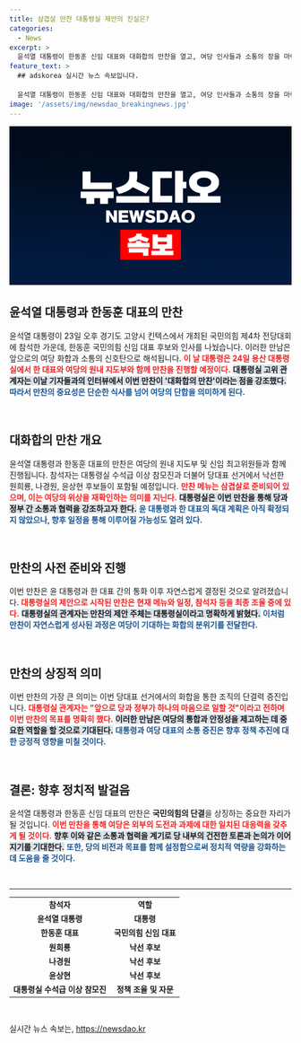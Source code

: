 ```yaml
---
title: 삼겹살 만찬 대통령실 제안의 진실은?
categories:
  - News
excerpt: >
  윤석열 대통령이 한동훈 신임 대표와 대화합의 만찬을 열고, 여당 인사들과 소통의 장을 마련한다. 이번 만찬은 삼겹살을 곁들인 자리로, 대통령실의 정치적 결속을 다지는 중요한 순간이 될 것으로 기대된다.
feature_text: >
  ## adskorea 실시간 뉴스 속보입니다.

  윤석열 대통령이 한동훈 신임 대표와 대화합의 만찬을 열고, 여당 인사들과 소통의 장을 마련한다. 이번 만찬은 삼겹살을 곁들인 자리로, 대통령실의 정치적 결속을 다지는 중요한 순간이 될 것으로 기대된다.
image: '/assets/img/newsdao_breakingnews.jpg'
---
```


<p><img src="/assets/img/newsdao_breakingnews.jpg" alt="adskorea 속보" /></p>

<h2 data-ke-size="size26">윤석열 대통령과 한동훈 대표의 만찬</h2>

<p data-ke-size="size16">윤석열 대통령이 23일 오후 경기도 고양시 킨텍스에서 개최된 국민의힘 제4차 전당대회에 참석한 가운데, 한동훈 국민의힘 신임 대표 후보와 인사를 나눴습니다. 이러한 만남은 앞으로의 여당 화합과 소통의 신호탄으로 해석됩니다. <b><span style="color: #ee2323;">이 날 대통령은 24일 용산 대통령실에서 한 대표와 여당의 원내 지도부와 함께 만찬을 진행할 예정이다.</span></b> <b><span style="background-color: #21538527;">대통령실 고위 관계자는 이날 기자들과의 인터뷰에서 이번 만찬이 '대화합의 만찬'이라는 점을 강조했다.</span></b> <b><span style="color: #1a5490;">따라서 만찬의 중요성은 단순한 식사를 넘어 여당의 단합을 의미하게 된다.</span></b></p>

<p data-ke-size="size16">&nbsp;</p>

<h2 data-ke-size="size26">대화합의 만찬 개요</h2>

<p data-ke-size="size16">윤석열 대통령과 한동훈 대표의 만찬은 여당의 원내 지도부 및 신임 최고위원들과 함께 진행됩니다. 참석자는 대통령실 수석급 이상 참모진과 더불어 당대표 선거에서 낙선한 원희룡, 나경원, 윤상현 후보들이 포함될 예정입니다. <b><span style="color: #ee2323;">만찬 메뉴는 삼겹살로 준비되어 있으며, 이는 여당의 위상을 재확인하는 의미를 지닌다.</span></b> <b><span style="background-color: #21538527;">대통령실은 이번 만찬을 통해 당과 정부 간 소통과 협력을 강조하고자 한다.</span></b> <b><span style="color: #1a5490;">윤 대통령과 한 대표의 독대 계획은 아직 확정되지 않았으나, 향후 일정을 통해 이루어질 가능성도 열려 있다.</span></b></p>

<p data-ke-size="size16">&nbsp;</p>

<h2 data-ke-size="size26">만찬의 사전 준비와 진행</h2>

<p data-ke-size="size16">이번 만찬은 윤 대통령과 한 대표 간의 통화 이후 자연스럽게 결정된 것으로 알려졌습니다. <b><span style="color: #ee2323;">대통령실의 제안으로 시작된 만찬은 현재 메뉴와 일정, 참석자 등을 최종 조율 중에 있다.</span></b> <b><span style="background-color: #21538527;">대통령실의 관계자는 만찬의 제안 주체는 대통령실이라고 명확하게 밝혔다.</span></b> <b><span style="color: #1a5490;">이처럼 만찬이 자연스럽게 성사된 과정은 여당이 기대하는 화합의 분위기를 전달한다.</span></b></p>

<p data-ke-size="size16">&nbsp;</p>

<h2 data-ke-size="size26">만찬의 상징적 의미</h2>

<p data-ke-size="size16">이번 만찬의 가장 큰 의미는 이번 당대표 선거에서의 화합을 통한 조직의 단결력 증진입니다. <b><span style="color: #ee2323;">대통령실 관계자는 "앞으로 당과 정부가 하나의 마음으로 일할 것"이라고 전하며 이번 만찬의 목표를 명확히 했다.</span></b> <b><span style="background-color: #21538527;">이러한 만남은 여당의 통합과 안정성을 제고하는 데 중요한 역할을 할 것으로 기대된다.</span></b> <b><span style="color: #1a5490;">대통령과 여당 대표의 소통 증진은 향후 정책 추진에 대한 긍정적 영향을 미칠 것이다.</span></b></p>

<p data-ke-size="size16">&nbsp;</p>

<h2 data-ke-size="size26">결론: 향후 정치적 발걸음</h2>

<p data-ke-size="size16">윤석열 대통령과 한동훈 신임 대표의 만찬은 <b>국민의힘의 단결</b>을 상징하는 중요한 자리가 될 것입니다. <b><span style="color: #ee2323;">이번 만찬을 통해 여당은 외부의 도전과 과제에 대한 일치된 대응력을 갖추게 될 것이다.</span></b> <b><span style="background-color: #21538527;">향후 이와 같은 소통과 협력을 계기로 당 내부의 건전한 토론과 논의가 이어지기를 기대한다.</span></b> <b><span style="color: #1a5490;">또한, 당의 비전과 목표를 함께 설정함으로써 정치적 역량을 강화하는 데 도움을 줄 것이다.</span></b></p>

<p data-ke-size="size16">&nbsp;</p>

<hr>

<table>
  <tr>
    <td style="text-align: center; height: 17px;"><b>참석자</b></td>
    <td style="text-align: center; height: 17px;"><b>역할</b></td>
  </tr>
  <tr>
    <td style="text-align: center; height: 17px;"><b>윤석열 대통령</b></td>
    <td style="text-align: center; height: 17px;"><b>대통령</b></td>
  </tr>
  <tr>
    <td style="text-align: center; height: 17px;"><b>한동훈 대표</b></td>
    <td style="text-align: center; height: 17px;"><b>국민의힘 신임 대표</b></td>
  </tr>
  <tr>
    <td style="text-align: center; height: 17px;"><b>원희룡</b></td>
    <td style="text-align: center; height: 17px;"><b>낙선 후보</b></td>
  </tr>
  <tr>
    <td style="text-align: center; height: 17px;"><b>나경원</b></td>
    <td style="text-align: center; height: 17px;"><b>낙선 후보</b></td>
  </tr>
  <tr>
    <td style="text-align: center; height: 17px;"><b>윤상현</b></td>
    <td style="text-align: center; height: 17px;"><b>낙선 후보</b></td>
  </tr>
  <tr>
    <td style="text-align: center; height: 17px;"><b>대통령실 수석급 이상 참모진</b></td>
    <td style="text-align: center; height: 17px;"><b>정책 조율 및 자문</b></td>
  </tr>
</table>

<p data-ke-size="size16">&nbsp;</p>
실시간 뉴스 속보는, <a href="https://newsdao.kr" rel="dofollow">https://newsdao.kr</a>


